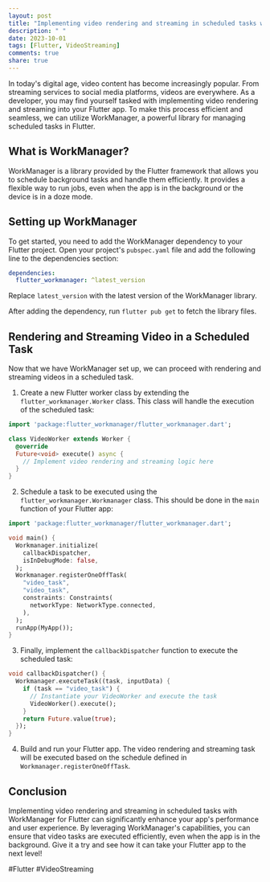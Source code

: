 ```yaml
---
layout: post
title: "Implementing video rendering and streaming in scheduled tasks with WorkManager for Flutter"
description: " "
date: 2023-10-01
tags: [Flutter, VideoStreaming]
comments: true
share: true
---
```


In today's digital age, video content has become increasingly popular. From streaming services to social media platforms, videos are everywhere. As a developer, you may find yourself tasked with implementing video rendering and streaming into your Flutter app. To make this process efficient and seamless, we can utilize WorkManager, a powerful library for managing scheduled tasks in Flutter.

## What is WorkManager?

WorkManager is a library provided by the Flutter framework that allows you to schedule background tasks and handle them efficiently. It provides a flexible way to run jobs, even when the app is in the background or the device is in a doze mode.

## Setting up WorkManager

To get started, you need to add the WorkManager dependency to your Flutter project. Open your project's `pubspec.yaml` file and add the following line to the dependencies section:

```yaml
dependencies:
  flutter_workmanager: ^latest_version
```

Replace `latest_version` with the latest version of the WorkManager library.

After adding the dependency, run `flutter pub get` to fetch the library files.

## Rendering and Streaming Video in a Scheduled Task

Now that we have WorkManager set up, we can proceed with rendering and streaming videos in a scheduled task.

1. Create a new Flutter worker class by extending the `flutter_workmanager.Worker` class. This class will handle the execution of the scheduled task:

```dart
import 'package:flutter_workmanager/flutter_workmanager.dart';

class VideoWorker extends Worker {
  @override
  Future<void> execute() async {
    // Implement video rendering and streaming logic here
  }
}
```

2. Schedule a task to be executed using the `flutter_workmanager.Workmanager` class. This should be done in the `main` function of your Flutter app:

```dart
import 'package:flutter_workmanager/flutter_workmanager.dart';

void main() {
  Workmanager.initialize(
    callbackDispatcher,
    isInDebugMode: false,
  );
  Workmanager.registerOneOffTask(
    "video_task",
    "video_task",
    constraints: Constraints(
      networkType: NetworkType.connected,
    ),
  );
  runApp(MyApp());
}
```

3. Finally, implement the `callbackDispatcher` function to execute the scheduled task:

```dart
void callbackDispatcher() {
  Workmanager.executeTask((task, inputData) {
    if (task == "video_task") {
      // Instantiate your VideoWorker and execute the task
      VideoWorker().execute();
    }
    return Future.value(true);
  });
}
```

4. Build and run your Flutter app. The video rendering and streaming task will be executed based on the schedule defined in `Workmanager.registerOneOffTask`.

## Conclusion

Implementing video rendering and streaming in scheduled tasks with WorkManager for Flutter can significantly enhance your app's performance and user experience. By leveraging WorkManager's capabilities, you can ensure that video tasks are executed efficiently, even when the app is in the background. Give it a try and see how it can take your Flutter app to the next level!

#Flutter #VideoStreaming